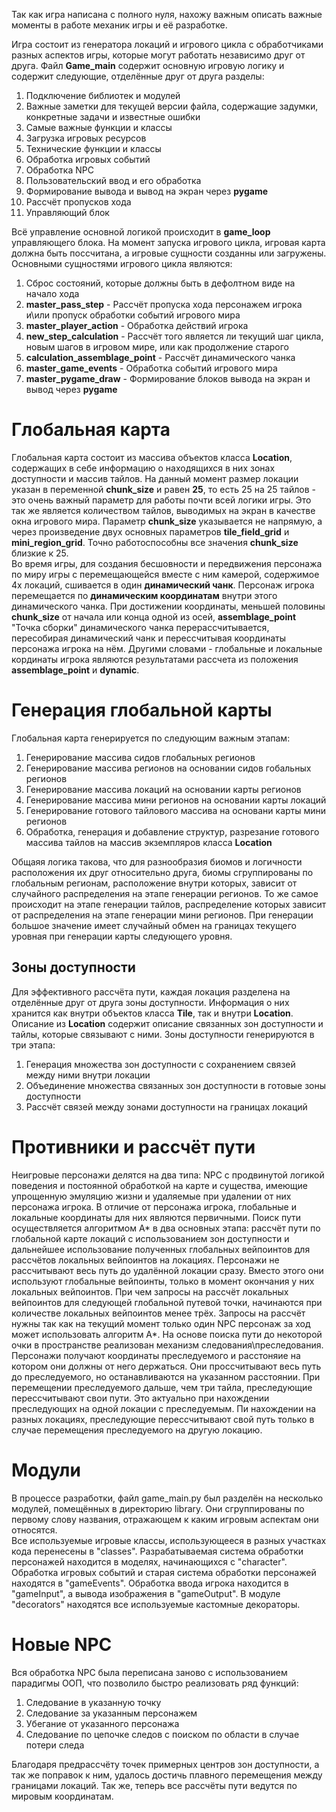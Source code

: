 Так как игра написана с полного нуля, нахожу важным описать важные моменты в работе механик игры и её разработке.   

Игра состоит из генератора локаций и игрового цикла с обработчиками разных аспектов игры, которые могут работать независимо друг от друга.
Файл __Game_main__ содержит основную игровую логику и содержит следующие, отделённые друг от друга разделы:  
1) Подключение библиотек и модулей
2) Важные заметки для текущей версии файла, содержащие задумки, конкретные задачи и известные ошибки
3) Самые важные функции и классы
4) Загрузка игровых ресурсов
5) Технические функции и классы
6) Обработка игровых событий
7) Обработка NPC
8) Пользовательский ввод и его обработка
9) Формирование вывода и вывод на экран через __pygame__
10) Рассчёт пропусков хода
11) Управляющий блок

Всё управление основной логикой происходит в __game_loop__ управляющего блока. 
На момент запуска игрового цикла, игровая карта должна быть поссчитана, а игровые сущности созданны или загружены.
Основными сущностями игрового цикла являются:
1) Сброс состояний, которые должны быть в дефолтном виде на начало хода
2) __master_pass_step__ - Рассчёт пропуска хода персонажем игрока и\или пропуск обработки событий игрового мира
3) __master_player_action__ - Обработка действий игрока
4) __new_step_calculation__ - Рассчёт того является ли текущий шаг цикла, новым шагов в игровом мире, или как продолжение старого
5) __calculation_assemblage_point__ - Рассчёт динамического чанка
6) __master_game_events__ - Обработка событий игрового мира
7) __master_pygame_draw__ - Формирование блоков вывода на экран и вывод через __pygame__

Глобальная карта
================
Глобальная карта состоит из массива объектов класса __Location__, содержащих в себе информацию о находящихся в них зонах доступности и массив тайлов. 
На данный момент размер локации указан в переменной __chunk_size__ и равен __25__, то есть 25 на 25 тайлов - это очень важный параметр для работы почти всей логики игры. 
Это так же является количеством тайлов, выводимых на экран в качестве окна игрового мира. 
Параметр __chunk_size__ указывается не напрямую, а через произведение двух основных параметров __tile_field_grid__ и __mini_region_grid__. 
Точно работоспособны все значения __chunk_size__ близкие к 25.  
Во время игры, для создания бесшовности и передвижения персонажа по миру игры с перемещающейся вместе с ним камерой, содержимое 4х локаций, сшивается в один __динамический чанк__. Персонаж игрока перемещается по __динамическим координатам__ внутри этого динамического чанка. 
При достижении координаты, меньшей половины __chunk_size__ от начала или конца одной из осей, __assemblage_point__ "Точка сборки" динамического чанка перерассчитывается, пересобирая динамический чанк и перессчитывая координаты персонажа игрока на нём.
Другими словами - глобальные и локальные кординаты игрока являются результатами рассчета из положения __assemblage_point__ и __dynamic__.

Генерация глобальной карты
==========================
Глобальная карта генерируется по следующим важным этапам:
1) Генерирование массива сидов глобальных регионов
2) Генерирование массива регионов на основании сидов гобальных регионов
3) Генерирование массива локаций на основании карты регионов
4) Генерирование массива мини регионов на основании карты локаций
5) Генерирование готового тайлового массива на основани карты мини регионов
6) Обработка, генерация и добавление структур, разрезание готового массива тайлов на массив экземпляров класса __Location__

Общаяя логика такова, что для разнообразия биомов и логичности расположения их друг относительно друга, биомы сгруппированы по глобальным регионам, расположение внутри которых, зависит от случайного распределения на этапе генерации регионов. То же самое происходит на этапе генерации тайлов, распределение которых зависит от распределения на этапе генерации мини регионов. 
При генерации большое значение имеет случайный обмен на границах текущего уровная при генерации карты следующего уровня.  

Зоны доступности
----------------
Для эффективного рассчёта пути, каждая локация разделена на отделённые друг от друга зоны доступности.
Информация о них хранится как внутри объектов класса __Tile__, так и внутри __Location__. 
Описание из __Location__ содержит описание связанных зон доступности и тайлы, которые связывают с ними.
Зоны доступности генерируются в три этапа:
1) Генерация множества зон доступности с сохранением связей между ними внутри локации
2) Объединение множества связанных зон доступности в готовые зоны доступности
3) Рассчёт связей между зонами доступности на границах локаций

Противники и рассчёт пути
============================
Неигровые персонажи делятся на два типа: NPC с продвинутой логикой поведения и постоянной обработкой на карте и существа, имеющие упрощенную эмуляцию жизни и удаляемые при удалении от них персонажа игрока. В отличие от персонажа игрока, глобальные и локальные координаты для них являются первичными. 
Поиск пути осуществляется алгоритмом A* в два основных этапа: рассчёт пути по глобальной карте локаций с использованием зон доступности и дальнейшее использование полученных глобальных вейпоинтов для рассчётов локальных вейпоинтов на локациях. Персонажи не рассчитывают весь путь до удалённой локации сразу. Вместо этого они используют глобальные вейпоинты, только в момент окончания у них локальных вейпоинтов. При чем запросы на рассчёт локальных вейпоинтов для следующей глобальной путевой точки, начинаются при количестве локальных вейпоинтов менее трёх. Запросы на рассчёт нужны так как на текущий момент только один NPC персонаж за ход может использовать алгоритм A*. На основе поиска пути до некоторой очки в пространстве реализован механизм следования\преследования. Персонажи получают координаты преследуемого и расстоняие на котором они должны от него держаться. Они проссчитывают весь путь до преследуемого, но останавливаются на указанном расстоянии. При перемещении преследуемого дальше, чем три тайла, преследующие перессчитывают свои пути. Это актуально при нахождении преследующих на одной локации с преследуемым. Пи нахождении на разных локациях, преследующие перессчитывают свой путь только в случае перемещения преследуемого на другую локацию.

Модули
==========
В процессе разработки, файл game_main.py был разделён на несколько модулей, помещённых в директорию library. 
Они сгруппированы по первому слову названия, отражающем к каким игровым аспектам они относятся.  
Все используемые игровые классы, использующееся в разных участках кода перенесены в "classes".
Разрабатываемая система обработки персонажей находится в моделях, начинающихся с "character". 
Обработка игровых событий и старая система обработки персонажей находятся в "gameEvents". 
Обработка ввода игрока находится в "gameInput", а вывода изображения в "gameOutput". 
В модуле "decorators" находятся все используемые кастомные декораторы.

Новые NPC
=========
Вся обработка NPC была переписана заново с использованием парадигмы ООП, что позволило быстро реализовать ряд функций:
1) Следование в указанную точку
2) Следование за указанным персонажем
3) Убегание от указанного персонажа
4) Следование по цепочке следов с поиском по области в случае потери следа

Благодаря предрассчёту точек примерных центров зон доступности, а так же поправок к ним, удалось достичь плавного перемещения между границами локаций. 
Так же, теперь все рассчёты пути ведутся по мировым координатам.
